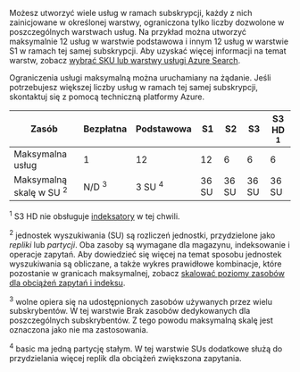 Możesz utworzyć wiele usług w ramach subskrypcji, każdy z nich zainicjowane w określonej warstwy, ograniczona tylko liczby dozwolone w poszczególnych warstwach usług. Na przykład można utworzyć maksymalnie 12 usług w warstwie podstawowa i innym 12 usług w warstwie S1 w ramach tej samej subskrypcji. Aby uzyskać więcej informacji na temat warstw, zobacz [wybrać SKU lub warstwy usługi Azure Search](../articles/search/search-sku-tier.md).

Ograniczenia usługi maksymalną można uruchamiany na żądanie. Jeśli potrzebujesz większej liczby usług w ramach tej samej subskrypcji, skontaktuj się z pomocą techniczną platformy Azure.

| Zasób | Bezpłatna | Podstawowa | S1 | S2 | S3 | S3 HD <sup>1</sup> |
| --- | --- | --- | --- | --- | --- | --- |
| Maksymalna usług |1 |12 |12 |6 |6 |6 |
| Maksymalną skalę w SU <sup>2</sup> |N/D <sup>3</sup> |3 SU <sup>4</sup> |36 SU |36 SU |36 SU |36 SU |

<sup>1</sup> S3 HD nie obsługuje [indeksatory](../articles/search/search-indexer-overview.md) w tej chwili. 

<sup>2</sup> jednostek wyszukiwania (SU) są rozliczeń jednostki, przydzielone jako *repliki* lub *partycji*. Oba zasoby są wymagane dla magazynu, indeksowanie i operacje zapytań. Aby dowiedzieć się więcej na temat sposobu jednostek wyszukiwania są obliczane, a także wykres prawidłowe kombinacje, które pozostanie w granicach maksymalnej, zobacz [skalować poziomy zasobów dla obciążeń zapytań i indeksu](../articles/search/search-capacity-planning.md). 

<sup>3</sup> wolne opiera się na udostępnionych zasobów używanych przez wielu subskrybentów. W tej warstwie Brak zasobów dedykowanych dla poszczególnych subskrybentów. Z tego powodu maksymalną skalę jest oznaczona jako nie ma zastosowania.

<sup>4</sup> basic ma jedną partycję stałym. W tej warstwie SUs dodatkowe służą do przydzielania więcej replik dla obciążeń zwiększona zapytania.

